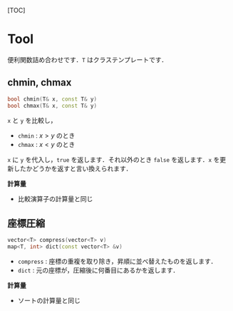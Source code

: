 [TOC]

# Tool

便利関数詰め合わせです．`T` はクラステンプレートです．

## chmin, chmax

```cpp
bool chmin(T& x, const T& y)
bool chmax(T& x, const T& y)
```

`x` と `y` を比較し，

- `chmin` : $x > y$ のとき
- `chmax` : $x < y$ のとき

`x` に `y` を代入し，`true` を返します．それ以外のとき `false` を返します．`x` を更新したかどうかを返すと言い換えられます．

**計算量**

- 比較演算子の計算量と同じ

## 座標圧縮

```cpp
vector<T> compress(vector<T> v)
map<T, int> dict(const vector<T> &v)
```

- `compress` : 座標の重複を取り除き，昇順に並べ替えたものを返します．
- `dict` : 元の座標が，圧縮後に何番目にあるかを返します．

**計算量**

- ソートの計算量と同じ

